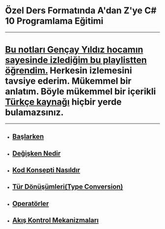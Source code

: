 # Özel Ders Formatında A'dan Z'ye C# 10 Programlama Eğitimi

***
# [Bu notları Gençay Yıldız hocamın sayesinde izlediğim bu playlistten öğrendim.](https://www.youtube.com/playlist?list=PLQVXoXFVVtp1o3nq3-IXv42bPaFlzroBE)  Herkesin izlemesini tavsiye ederim. Mükemmel bir anlatım. Böyle mükemmel bir içerikli [Türkçe kaynağı](https://www.youtube.com/c/Gen%C3%A7ayY%C4%B1ld%C4%B1z) hiçbir yerde bulamazsınız.
***

- ## [Başlarken](https://github.com/musauyumaznotes/CSharp_10_Programlama_Egitimi/blob/main/1-Ba%C5%9Flarken/ReadMe.md)
- ## [Değişken Nedir](https://github.com/musauyumaznotes/CSharp_10_Programlama_Egitimi/blob/main/2-De%C4%9Fi%C5%9Fken%20Nedir/ReadMe.md)
- ## [Kod Konsepti Nasıldır](https://github.com/musauyumaznotes/CSharp_10_Programlama_Egitimi/blob/main/3-Kod%20Konsepti%20Nas%C4%B1ld%C4%B1r/ReadMe.md)
- ## [Tür Dönüşümleri(Type Conversion)](https://github.com/musauyumaznotes/CSharp_10_Programlama_Egitimi/blob/main/4-T%C3%BCr%20D%C3%B6n%C3%BC%C5%9F%C3%BCmleri(Type%20Conversion)/ReadMe.md)
- ## [Operatörler](https://github.com/musauyumaznotes/CSharp_10_Programlama_Egitimi/blob/main/5-Operat%C3%B6rler/ReadMe.md)
- ## [Akış Kontrol Mekanizmaları](https://github.com/musauyumaz/CSharp_10_Programlama_Egitimi/blob/main/6-Ak%C4%B1%C5%9F%20Kontrol%20Mekanizmalar%C4%B1/ReadMe.md)

